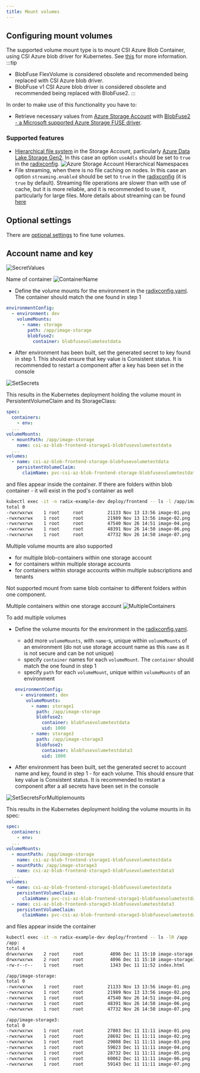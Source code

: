 ```yaml
---
title: Mount volumes
---
```


## Configuring mount volumes

The supported volume mount type is to mount CSI Azure Blob Container, using CSI Azure blob driver for Kubernetes. See [this](https://github.com/kubernetes-sigs/blob-csi-driver) for more information.
:::tip
* BlobFuse FlexVolume is considered obsolete and recommended being replaced with CSI Azure blob driver.
* BlobFuse v1 CSI Azure blob driver is considered obsolete and recommended being replaced with BlobFuse2.
:::

In order to make use of this functionality you have to:

- Retrieve necessary values from [Azure Storage Account](https://learn.microsoft.com/en-us/azure/storage/common/storage-account-overview) with [BlobFuse2 - a Microsoft supported Azure Storage FUSE driver](https://learn.microsoft.com/en-us/azure/storage/blobs/blobfuse2-what-is). 

### Supported features
* [Hierarchical file system](https://learn.microsoft.com/en-us/azure/storage/blobs/data-lake-storage-namespace) in the Storage Account, particularly [Azure Data Lake Storage Gen2](https://docs.microsoft.com/en-us/azure/storage/blobs/data-lake-storage-introduction). In this case an option `useAdls` should be set to `true` in the [radixconfig](/radix-config/index.md#volumemounts).
 ![Azure Storage Account Hierarchical Namespaces](./azure-storage-account-hierarchical-namespaces.png)
* File streaming, when there is no file caching on nodes. In this case an option `streaming.enabled` should be set to `true` in the [radixconfig](/radix-config/index.md#volumemounts) (it is `true` by default). Streaming file operations are slower than with use of cache, but it is more reliable, and it is recommended to use it, particularly for large files. More details about streaming can be found [here](https://learn.microsoft.com/en-us/azure/storage/blobs/blobfuse2-what-is#streaming)

## Optional settings
There are [optional settings](./optional-settings/) to fine tune volumes.

## Account name and key
![SecretValues](./secret-values.png)

Name of container
![ContainerName](./container-name.png)

- Define the volume mounts for the environment in the [radixconfig.yaml](/radix-config). The container should match the one found in step 1

```yaml
environmentConfig:
  - environment: dev
    volumeMounts:
      - name: storage
        path: /app/image-storage
        blobfuse2:
          container: blobfusevolumetestdata
```

- After environment has been built, set the generated secret to key found in step 1. This should ensure that key value is Consistent status. It is recommended to restart a component after a key has been set in the console

![SetSecrets](./set-secrets.png)

This results in the Kubernetes deployment holding the volume mount in PersistentVolumeClaim and its StorageClass:

```yaml
spec:
  containers:
    - env:
  ...
volumeMounts:
  - mountPath: /app/image-storage
    name: csi-az-blob-frontend-storage1-blobfusevolumetestdata
  ...
volumes:
  - name: csi-az-blob-frontend-storage-blobfusevolumetestdata
    persistentVolumeClaim:
      claimName: pvc-csi-az-blob-frontend-storage-blobfusevolumetestdata
```

and files appear inside the container. If there are folders within blob container - it will exist in the pod's container as well

```sh
kubectl exec -it -n radix-example-dev deploy/frontend -- ls -l /app/image-storage
total 0
-rwxrwxrwx    1 root     root         21133 Nov 13 13:56 image-01.png
-rwxrwxrwx    1 root     root         21989 Nov 13 13:56 image-02.png
-rwxrwxrwx    1 root     root         47540 Nov 26 14:51 image-04.png
-rwxrwxrwx    1 root     root         48391 Nov 26 14:50 image-06.png
-rwxrwxrwx    1 root     root         47732 Nov 26 14:50 image-07.png
```

Multiple volume mounts are also supported

- for multiple blob-containers within one storage account
- for containers within multiple storage accounts
- for containers within storage accounts within multiple subscriptions and tenants

Not supported mount from same blob container to different folders within one component.

Multiple containers within one storage account
![MultipleContainers](./multiple-containers.png)

To add multiple volumes

- Define the volume mounts for the environment in the [radixconfig.yaml](/radix-config).
  - add more `volumeMounts`, with `name`-s, unique within `volumeMounts` of an environment (do not use storage account name as this `name` as it is not secure and can be not unique)
  - specify `container` names for each `volumeMount`. The `container` should match the one found in step 1
  - specify `path` for each `volumeMount`, unique within `volumeMounts` of an environment

  ```yaml
  environmentConfig:
    - environment: dev
      volumeMounts:
        - name: storage1
          path: /app/image-storage
          blobfuse2:
            container: blobfusevolumetestdata
            uid: 1000
        - name: storage3
          path: /app/image-storage3
          blobfuse2:
            container: blobfusevolumetestdata3
            uid: 1000
  ```

- After environment has been built, set the generated secret to account name and key, found in step 1 - for each volume. This should ensure that key value is Consistent status. It is recommended to restart a component after a all secrets have been set in the console

![SetSecretsForMultiplemounts](./set-secrets-multiple-volumes.png)

This results in the Kubernetes deployment holding the volume mounts in its spec:

```yaml
spec:
  containers:
    - env:
  ...
volumeMounts:
  - mountPath: /app/image-storage
    name: csi-az-blob-frontend-storage1-blobfusevolumetestdata
  - mountPath: /app/image-storage3
    name: csi-az-blob-frontend-storage3-blobfusevolumetestdata3
  ...
volumes:
  - name: csi-az-blob-frontend-storage1-blobfusevolumetestdata
    persistentVolumeClaim:
      claimName: pvc-csi-az-blob-frontend-storage1-blobfusevolumetestdata
  - name: csi-az-blob-frontend-storage3-blobfusevolumetestdata3
    persistentVolumeClaim:
      claimName: pvc-csi-az-blob-frontend-storage3-blobfusevolumetestdata3
```

and files appear inside the container

```sh
kubectl exec -it -n radix-example-dev deploy/frontend -- ls -lR /app
/app:
total 4
drwxrwxrwx    2 root     root          4096 Dec 11 15:10 image-storage
drwxrwxrwx    2 root     root          4096 Dec 11 15:10 image-storage3
-rw-r--r--    1 root     root          1343 Dec 11 11:52 index.html

/app/image-storage:
total 0
-rwxrwxrwx    1 root     root         21133 Nov 13 13:56 image-01.png
-rwxrwxrwx    1 root     root         21989 Nov 13 13:56 image-02.png
-rwxrwxrwx    1 root     root         47540 Nov 26 14:51 image-04.png
-rwxrwxrwx    1 root     root         48391 Nov 26 14:50 image-06.png
-rwxrwxrwx    1 root     root         47732 Nov 26 14:50 image-07.png

/app/image-storage3:
total 0
-rwxrwxrwx    1 root     root         27803 Dec 11 11:11 image-01.png
-rwxrwxrwx    1 root     root         28692 Dec 11 11:11 image-02.png
-rwxrwxrwx    1 root     root         29008 Dec 11 11:11 image-03.png
-rwxrwxrwx    1 root     root         59023 Dec 11 11:11 image-04.png
-rwxrwxrwx    1 root     root         28732 Dec 11 11:11 image-05.png
-rwxrwxrwx    1 root     root         60062 Dec 11 11:11 image-06.png
-rwxrwxrwx    1 root     root         59143 Dec 11 11:11 image-07.png
```
